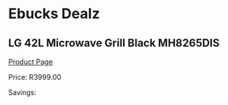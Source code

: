 
# Ebucks Dealz
## LG 42L Microwave Grill Black MH8265DIS
[Product Page](https://www.ebucks.com/web/shop/productSelected.do?prodId=862960020&catId=704982758)

Price: R3999.00

Savings: 


	
